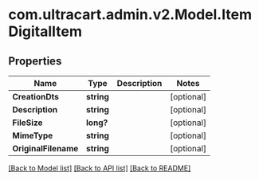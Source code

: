# com.ultracart.admin.v2.Model.ItemDigitalItem
## Properties

Name | Type | Description | Notes
------------ | ------------- | ------------- | -------------
**CreationDts** | **string** |  | [optional] 
**Description** | **string** |  | [optional] 
**FileSize** | **long?** |  | [optional] 
**MimeType** | **string** |  | [optional] 
**OriginalFilename** | **string** |  | [optional] 

[[Back to Model list]](../README.md#documentation-for-models) [[Back to API list]](../README.md#documentation-for-api-endpoints) [[Back to README]](../README.md)

